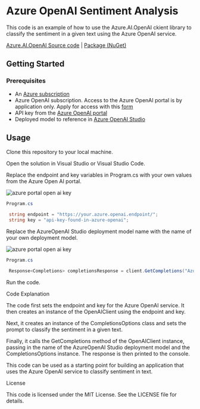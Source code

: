 # Azure OpenAI Sentiment Analysis

This code is an example of how to use the Azure.AI.OpenAI ckient library to classify the sentiment in a given text using the Azure OpenAI service.

 [Azure.AI.OpenAI Source code](https://github.com/Azure/azure-sdk-for-net/blob/main/sdk/openai/Azure.AI.OpenAI/src) | [Package (NuGet)](https://www.nuget.org/packages/Azure.AI.OpenAI)

## Getting Started

### Prerequisites

* An [Azure subscription](https://azure.microsoft.com/free/)
* Azure OpenAI subscription.  Access to the Azure OpenAI portal is by application only.  Apply for access with this [form](https://aka.ms/oai/access?azure-portal=true)  
* API key from the [Azure OpenAI portal](https://learn.microsoft.com/en-us/azure/cognitive-services/openai/how-to/create-resource?pivots=web-portal#create-a-resource)
* Deployed model to reference in [Azure OpenAI Studio](https://learn.microsoft.com/en-us/azure/cognitive-services/openai/how-to/create-resource?pivots=web-portal#deploy-a-model)


## Usage

Clone this repository to your local machine.

Open the solution in Visual Studio or Visual Studio Code.

Replace the endpoint and key variables in Program.cs with your own values from the Azure Open AI portal.  

![azure portal open ai key](https://github.com/microsoft/globalopenaihack/blob/sentiment/assets/openaikeys.jpg)  

```C#
Program.cs

 string endpoint = "https://your.azure.openai.endpoint/";
 string key = "api-key-found-in-azure-openai";
```

Replace the AzureOpenAI Studio deployment model name with the name of your own deployment model.

![azure portal open ai key](https://github.com/microsoft/globalopenaihack/blob/sentiment/assets/deployments.jpg)  

```C#
Program.cs

 Response<Completions> completionsResponse = client.GetCompletions("AzureOpenAI Studio deployment model name", completionsOptions);
```

Run the code.


Code Explanation

The code first sets the endpoint and key for the Azure OpenAI service. It then creates an instance of the OpenAIClient using the endpoint and key.


Next, it creates an instance of the CompletionsOptions class and sets the prompt to classify the sentiment in a given text.


Finally, it calls the GetCompletions method of the OpenAIClient instance, passing in the name of the AzureOpenAI Studio deployment model and the CompletionsOptions instance. The response is then printed to the console.


This code can be used as a starting point for building an application that uses the Azure OpenAI service to classify sentiment in text.


License

This code is licensed under the MIT License. See the LICENSE file for details.

